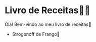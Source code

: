 # Livro de Receitas:woman_cook:

Olá! Bem-vindo ao meu livro de receitas:wave:

- Strogonoff de Frango:chicken:

